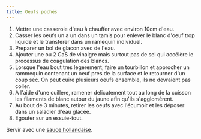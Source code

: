 ```yaml
---
title: Oeufs pochés
---
```


1. Mettre une casserole d'eau à chauffer avec environ 10cm d'eau.
1. Casser les oeufs un a un dans un tamis pour enlever le blanc d'oeuf trop liquide et le
   transferer dans un ramequin individuel.
1. Preparer un bol de glacon avec de l'eau.
1. Ajouter une ou 2 CaS de vinaigre mais surtout pas de sel qui accélère le processus de coagulation des blancs.
1. Lorsque l'eau bout tres legerement, faire un tourbillon et approcher un rammequin contenant un oeuf pres de la surface et le retourner d'un coup sec. On peut cuire plusieurs oeufs ensemble, ils ne devraient pas coller.
1. A l'aide d'une cuillere, ramener delicatement tout au long de la cuisson les filaments
   de blanc autour du jaune afin qu'ils s'agglomèrent.
1. Au bout de 3 minutes, retirer les oeufs avec l'écumoir et les déposer dans un saladier d'eau glacée.
1. Egouter sur un essuie-tout.

Servir avec une [sauce hollandaise](sauce-hollandaise.md).